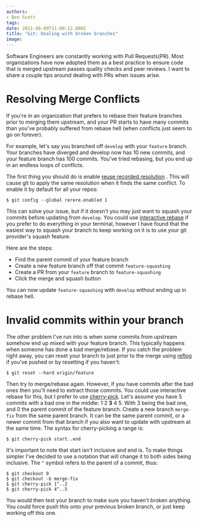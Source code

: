 ```yaml
---
authors:
- Ben Scott
tags:
date: 2021-08-09T11:00:13.000Z
title: "Git: Dealing with broken branches"
image: 
---
```


Software Engineers are constantly working with Pull Requests(PR). Most organizations have now adopted them as a best practice to ensure code that is merged upstream passes quality checks and peer reviews. I want to share a couple tips around dealing with PRs when issues arise. 

# Resolving Merge Conflicts

If you're in an organization that prefers to rebase their feature branches prior to merging them upstream, and your PR starts to have many commits than you've probably suffered from rebase hell (when conflicts just seem to go on forever). 

For example, let's say you branched off `develop` with your `feature` branch. Your branches have diverged and develop now has 10 new commits, and your feature branch has 100 commits. You've tried rebasing, but you end up in an endless loops of conflicts.

The first thing you should do is enable [reuse recorded resolution](https://git-scm.com/docs/git-rerere) . This will cause git to apply the same resolution when it finds the same conflict. To enable it by default for all your repos:

```$ git config --global rerere.enabled 1```

This can solve your issue, but if it doesn't you may just want to squash your commits before updating from `develop`. You could use [interactive rebase](https://git-scm.com/book/en/v2/Git-Tools-Rewriting-History) if you prefer to do everything in your terminal, however I have found that the easiest way to squash your branch to keep working on it is to use your git provider's squash feature. 

Here are the steps:

* Find the parent commit of your feature branch
* Create a new feature branch off that commit `feature-squashing`
* Create a PR from your `feature` branch to `feature-squashing`
* Click the merge and squash button

You can now update `feature-squashing` with `develop` without ending up in rebase hell.

# Invalid commits within your branch

The other problem I've run into is when some commits from upstream somehow end up mixed with your feature branch. This typically happens when someone has done a bad merge/rebase. If you catch the problem right away, you can reset your branch to just prior to the merge using [reflog](https://git-scm.com/docs/git-reflog) if you've pushed or by resetting if you haven't: 

```$ git reset --hard origin/feature```

Then try to merge/rebase again. However, if you have commits after the bad ones then you'll need to extract those commits. You could use interactive rebase for this, but I prefer to use [cherry-pick](https://git-scm.com/docs/git-cherry-pick). Let's assume you have 5 commits with a bad one in the middle:  1 2 **3** 4 5. With 3 being the bad one, and 0 the parent commit of the feature branch.
Create a new branch `merge-fix` from the same parent branch. It can be the same parent commit, or a newer commit from that branch if you also want to update with upstream at the same time. The syntax for cherry-picking a range is:

```$ git cherry-pick start..end```

It's important to note that start isn't inclusive and end is. To make things simpler I've decided to use a notation that will change it to both sides being inclusive. The `^` symbol refers to the parent of a commit, thus:

```
$ git checkout 0
$ git checkout -b merge-fix
$ git cherry-pick 1^..2
$ git cherry-pick 4^..5
```

You would then test your branch to make sure you haven't broken anything. You could force push this onto your previous broken branch, or just keep working off this one.
